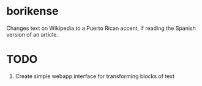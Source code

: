 # borikense
Changes text on Wikipedia to a Puerto Rican accent, if reading the Spanish version of an article.


# TODO

1. Create simple webapp interface for transforming blocks of text
